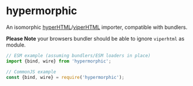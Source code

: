 # hypermorphic

An isomorphic [hyperHTML](https://viperhtml.js.org/hyper.html)/[viperHTML](https://viperhtml.js.org/viper.html) importer, compatible with bundlers.

**Please Note** your browsers bundler should be able to ignore `viperhtml` as module.

```js
// ESM example (assuming bundlers/ESM loaders in place)
import {bind, wire} from 'hypermorphic';

// CommonJS example
const {bind, wire} = require('hypermorphic');
```
